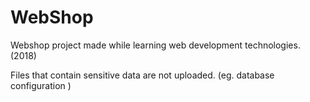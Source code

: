 # WebShop
Webshop project made while learning web development technologies. (2018) 

Files that contain sensitive data are not uploaded. (eg. database configuration )
